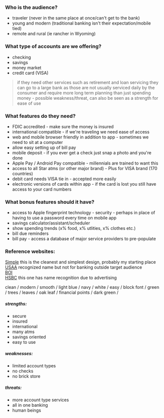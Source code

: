 ### Who is the audience?
- traveler (never in the same place at once/can't get to the bank)
- young and modern (traditional banking isn't their expectation/mobile tied)
- remote and rural (ie rancher in Wyoming)

### What type of accounts are we offering?
- checking
- savings
- money market
- credit card (VISA)
>if they need other services such as retirement and loan servicing they can go to a large bank as those are not usually serviced daily by the consumer and require more long term planning than just spending money - possible weakness/threat, can also be seen as a strength for ease of use

### What features do they need?
- FDIC accredited - make sure the money is insured
- international compatible - if we're traveling we need ease of access
- web and mobile browser friendly in addition to app - sometimes we need to sit at a computer
- allow easy setting up of bill pay
- mobile deposit - if you ever get a check just snap a photo and you're done
- Apple Pay / Android Pay compatible - millennials are trained to want this
- access to all Star atms (or other major brand) - Plus for VISA brand (170 countries)
- debit card needs VISA tie in - accepted more easily
- electronic versions of cards within app - if the card is lost you still have access to your card numbers

### What bonus features should it have?
- access to Apple fingerprint technology - security - perhaps in place of having to use a password every time on mobile app
- savings calculator/assistant/scheduler
- show spending trends (x% food, x% utlities, x% clothes etc.)
- bill due reminders
- bill pay - access a database of major service providers to pre-populate

### Reference websites:
[Simple](https://www.simple.com)  this is the cleanest and simplest design, probably my starting place  
[USAA](https://www.usaa.com/inet/pages/bank_main) recognized name but not for banking outside target audience  
[BOI](https://www.bankofinternet.com/)  
[HSBC](http://www.us.hsbc.com/1/2/home/advance?code=MIW0000979&WT.ac=HBUS_MIW0000979) this one has name recognition due to advertising

clean / modern / smooth / light blue / navy / white / easy / block font / green / trees / leaves / oak leaf / financial points / dark green /

##### strengths:
 - secure
 - insured
 - international
 - many atms
 - savings oriented
 - easy to use

##### weaknesses:
 - limited account types
 - no checks
 - no brick store

##### threats:
 - more account type services
 - all in one banking
 - human beings
